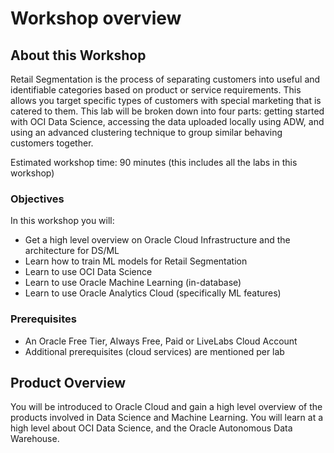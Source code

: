# Workshop overview

## About this Workshop

Retail Segmentation is the process of separating customers into useful and identifiable categories based on product or service requirements. This allows you target specific types of customers with special marketing that is catered to them. This lab will be broken down into four parts: getting started with OCI Data Science, accessing the data uploaded locally using ADW, and using an advanced clustering technique to group similar behaving customers together.

Estimated workshop time: 90 minutes (this includes all the labs in this workshop)

### Objectives

In this workshop you will:
* Get a high level overview on Oracle Cloud Infrastructure and the architecture for DS/ML
* Learn how to train ML models for Retail Segmentation
* Learn to use OCI Data Science
* Learn to use Oracle Machine Learning (in-database)
* Learn to use Oracle Analytics Cloud (specifically ML features)

### Prerequisites

* An Oracle Free Tier, Always Free, Paid or LiveLabs Cloud Account
* Additional prerequisites (cloud services) are mentioned per lab

## Product Overview

You will be introduced to Oracle Cloud and gain a high level overview of the products involved in Data Science and Machine Learning. You will learn at a high level about OCI Data Science, and the Oracle Autonomous Data Warehouse.